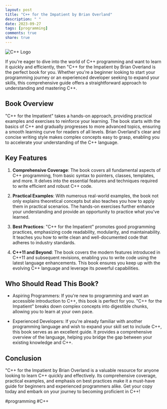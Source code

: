 ```yaml
---
layout: post
title: "C++ for the Impatient by Brian Overland"
description: " "
date: 2023-09-27
tags: [programming]
comments: true
share: true
---
```


![C++ Logo](https://example.com/cpp_logo.png)

If you're eager to dive into the world of C++ programming and want to learn it quickly and efficiently, then "C++ for the Impatient by Brian Overland is the perfect book for you. Whether you're a beginner looking to start your programming journey or an experienced developer seeking to expand your skills, this comprehensive guide offers a straightforward approach to understanding and mastering C++.

## Book Overview

"C++ for the Impatient" takes a hands-on approach, providing practical examples and exercises to reinforce your learning. The book starts with the basics of C++ and gradually progresses to more advanced topics, ensuring a smooth learning curve for readers of all levels. Brian Overland's clear and concise writing style makes complex concepts easy to grasp, enabling you to accelerate your understanding of the C++ language.

## Key Features

1. **Comprehensive Coverage**: The book covers all fundamental aspects of C++ programming, from basic syntax to pointers, classes, templates, and more. It delves into the essential features and techniques required to write efficient and robust C++ code.

2. **Practical Examples**: With numerous real-world examples, the book not only explains theoretical concepts but also teaches you how to apply them in practical scenarios. The hands-on exercises further enhance your understanding and provide an opportunity to practice what you've learned.

3. **Best Practices**: "C++ for the Impatient" promotes good programming practices, emphasizing code readability, modularity, and maintainability. It teaches you how to write clean and well-documented code that adheres to industry standards.

4. **C++11 and Beyond**: The book covers the modern features introduced in C++11 and subsequent revisions, enabling you to write code using the latest language enhancements. This book ensures you keep up with the evolving C++ language and leverage its powerful capabilities.

## Who Should Read This Book?

- Aspiring Programmers: If you're new to programming and want an accessible introduction to C++, this book is perfect for you. "C++ for the Impatient" breaks down complex concepts into digestible chunks, allowing you to learn at your own pace.

- Experienced Developers: If you're already familiar with another programming language and wish to expand your skill set to include C++, this book serves as an excellent guide. It provides a comprehensive overview of the language, helping you bridge the gap between your existing knowledge and C++.

## Conclusion

"C++ for the Impatient by Brian Overland is a valuable resource for anyone looking to learn C++ quickly and effectively. Its comprehensive coverage, practical examples, and emphasis on best practices make it a must-have guide for beginners and experienced programmers alike. Get your copy today and embark on your journey to becoming proficient in C++!

#programming #C++